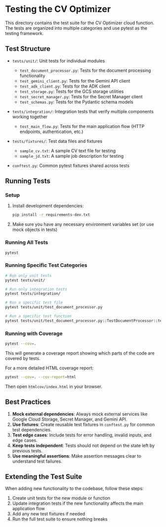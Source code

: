 # Testing the CV Optimizer

This directory contains the test suite for the CV Optimizer cloud function. The tests are organized into multiple categories and use pytest as the testing framework.

## Test Structure

- `tests/unit/`: Unit tests for individual modules
  - `test_document_processor.py`: Tests for the document processing functionality
  - `test_gemini_client.py`: Tests for the Gemini API client
  - `test_adk_client.py`: Tests for the ADK client
  - `test_storage.py`: Tests for the GCS storage utilities
  - `test_secret_manager.py`: Tests for the Secret Manager client
  - `test_schemas.py`: Tests for the Pydantic schema models

- `tests/integration/`: Integration tests that verify multiple components working together
  - `test_main_flow.py`: Tests for the main application flow (HTTP endpoints, authentication, etc.)

- `tests/fixtures/`: Test data files and fixtures
  - `sample_cv.txt`: A sample CV text file for testing
  - `sample_jd.txt`: A sample job description for testing

- `conftest.py`: Common pytest fixtures shared across tests

## Running Tests

### Setup

1. Install development dependencies:
   ```bash
   pip install -r requirements-dev.txt
   ```

2. Make sure you have any necessary environment variables set (or use mock objects in tests)

### Running All Tests

```bash
pytest
```

### Running Specific Test Categories

```bash
# Run only unit tests
pytest tests/unit/

# Run only integration tests
pytest tests/integration/

# Run a specific test file
pytest tests/unit/test_document_processor.py

# Run a specific test function
pytest tests/unit/test_document_processor.py::TestDocumentProcessor::test_extract_text_from_pdf
```

### Running with Coverage

```bash
pytest --cov=. 
```

This will generate a coverage report showing which parts of the code are covered by tests.

For a more detailed HTML coverage report:

```bash
pytest --cov=. --cov-report=html
```

Then open `htmlcov/index.html` in your browser.

## Best Practices

1. **Mock external dependencies**: Always mock external services like Google Cloud Storage, Secret Manager, and Gemini API.
2. **Use fixtures**: Create reusable test fixtures in `conftest.py` for common test dependencies.
3. **Test edge cases**: Include tests for error handling, invalid inputs, and edge cases.
4. **Keep tests independent**: Tests should not depend on the state left by previous tests.
5. **Use meaningful assertions**: Make assertion messages clear to understand test failures.

## Extending the Test Suite

When adding new functionality to the codebase, follow these steps:

1. Create unit tests for the new module or function
2. Update integration tests if the new functionality affects the main application flow
3. Add any new test fixtures if needed
4. Run the full test suite to ensure nothing breaks 